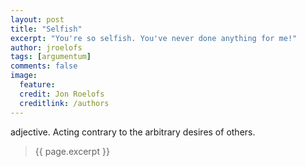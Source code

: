 ```yaml
---
layout: post
title: "Selfish"
excerpt: "You're so selfish. You've never done anything for me!"
author: jroelofs
tags: [argumentum]
comments: false
image:
  feature:
  credit: Jon Roelofs
  creditlink: /authors
---
```


adjective. Acting contrary to the arbitrary desires of others.

> {{ page.excerpt }}

